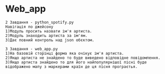 # Web_app

    2 Завдання - python_spotify.py
    Навігація по джейсону
    1)Модуль просить назвати ім'я артиста.
    2)Модуль знаходить артиста за ім'ям.
    3)Дає повний контроль над json обєктом.

    3 Завдання - web_app.py
    1)На базовій сторінці форма яка очікує ім'я артиста.
    2)Якщо артиста не знайдено то буде виведено відповідне повідомлення.
    3)Якщо артиста знайдено то для його найпопулярнішої пісні буде
    відображено мапу з маркерами країн де ця пісня програєтья.
